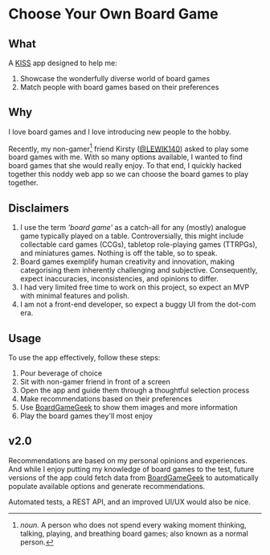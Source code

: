 # Choose Your Own Board Game

## What

A [KISS](https://en.wikipedia.org/wiki/KISS_principle) app designed to help me:

1. Showcase the wonderfully diverse world of board games
2. Match people with board games based on their preferences

## Why

I love board games and I love introducing new people to the hobby.

Recently, my non-gamer[^1] friend Kirsty ([@LEWIK140](https://github.com/LEWIK140)) asked to play some board games with me.
With so many options available, I wanted to find board games that she would really enjoy.
To that end, I quickly hacked together this noddy web app so we can choose the board games to play together.

## Disclaimers

1. I use the term _'board game'_ as a catch-all for any (mostly) analogue game typically played on a table.
Controversially, this might include collectable card games (CCGs), tabletop role-playing games (TTRPGs), and miniatures games.
Nothing is off the table, so to speak.
2. Board games exemplify human creativity and innovation, making categorising them inherently challenging and subjective. Consequently, expect inaccuracies, inconsistencies, and opinions to differ.
3. I had very limited free time to work on this project, so expect an MVP with minimal features and polish.
4. I am not a front-end developer, so expect a buggy UI from the dot-com era.

## Usage

To use the app effectively, follow these steps:

1. Pour beverage of choice
2. Sit with non-gamer friend in front of a screen
3. Open the app and guide them through a thoughtful selection process
4. Make recommendations based on their preferences
5. Use [BoardGameGeek](https://boardgamegeek.com/) to show them images and more information
6. Play the board games they'll most enjoy

## v2.0

Recommendations are based on my personal opinions and experiences.
And while I enjoy putting my knowledge of board games to the test, future versions of the app could fetch data from [BoardGameGeek](https://boardgamegeek.com/) to automatically populate available options and generate recommendations.

Automated tests, a REST API, and an improved UI/UX would also be nice.

[^1]: _noun_. A person who does not spend every waking moment thinking, talking, playing, and breathing board games; also known as a normal person.
